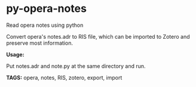 py-opera-notes
==============

Read opera notes using python

Convert opera's notes.adr to RIS file, which can be imported to Zotero and preserve most information.

**Usage:**

Put notes.adr and note.py at the same directory and run.

**TAGS:**
opera, notes, RIS, zotero, export, import
